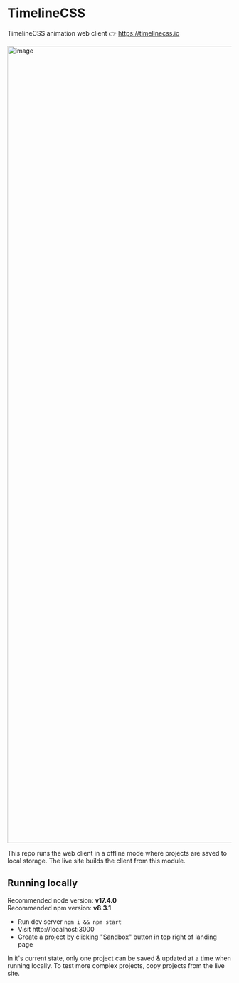 # TimelineCSS
TimelineCSS animation web client 👉 https://timelinecss.io

<img width="1792" alt="image" src="https://user-images.githubusercontent.com/5566649/176081850-56870966-bee6-4dfc-bef3-65464d079f24.png">

This repo runs the web client in a offline mode where projects are saved to local storage.  The live site builds the client from this module.


## Running locally

Recommended node version: **v17.4.0**  
Recommended npm version:  **v8.3.1**

- Run dev server `npm i && npm start`
- Visit http://localhost:3000
- Create a project by clicking "Sandbox" button in top right of landing page

In it's current state, only one project can be saved & updated at a time when running locally.
To test more complex projects, copy projects from the live site.
